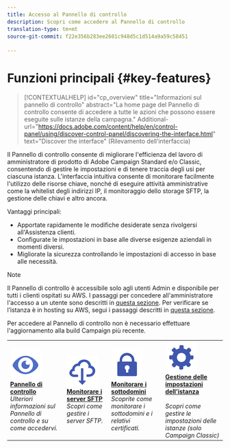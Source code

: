 ```yaml
---
title: Accesso al Pannello di controllo
description: Scopri come accedere al Pannello di controllo
translation-type: tm+mt
source-git-commit: f22e356b283ee2601c948d5c1d514a9a59c58451

---
```



# Funzioni principali {#key-features}

>[!CONTEXTUALHELP]
>id=&quot;cp_overview&quot;
>title=&quot;Informazioni sul pannello di controllo&quot;
>abstract=&quot;La home page del Pannello di controllo consente di accedere a tutte le azioni che possono essere eseguite sulle istanze della campagna.&quot;
>Additional-url=&quot;https://docs.adobe.com/content/help/en/control-panel/using/discover-control-panel/discovering-the-interface.html&quot; text=&quot;Discover the interface&quot; (Rilevamento dell’interfaccia)

Il Pannello di controllo consente di migliorare l&#39;efficienza del lavoro di amministratore di prodotto di Adobe Campaign Standard e/o Classic, consentendo di gestire le impostazioni e di tenere traccia degli usi per ciascuna istanza. L&#39;interfaccia intuitiva consente di monitorare facilmente l&#39;utilizzo delle risorse chiave, nonché di eseguire attività amministrative come la whitelist degli indirizzi IP, il monitoraggio dello storage SFTP, la gestione delle chiavi e altro ancora.

Vantaggi principali:

* Apportate rapidamente le modifiche desiderate senza rivolgersi all&#39;Assistenza clienti.
* Configurate le impostazioni in base alle diverse esigenze aziendali in momenti diversi.
* Migliorate la sicurezza controllando le impostazioni di accesso in base alle necessità.

>[!NOTE]
>Il Pannello di controllo è accessibile solo agli utenti Admin e disponibile per tutti i clienti ospitati su AWS. I passaggi per concedere all&#39;amministratore l&#39;accesso a un utente sono descritti in [questa sezione](../../discover/using/managing-permissions.md). Per verificare se l’istanza è in hosting su AWS, segui i passaggi descritti in [questa sezione](../../faq.md).
>
>Per accedere al Pannello di controllo non è necessario effettuare l&#39;aggiornamento alla build Campaign più recente.

<table>
<tr>
    <td>
        <a href="../../discover/using/accessing-control-panel.md"><img alt="condizioni" src="assets/do-not-localize/discover.png"/></a>
        <div><a href="../../discover/using/accessing-control-panel.md"><strong>Pannello di controllo</strong></a></div>
        <em>Ulteriori informazioni sul Pannello di controllo e su come accedervi.</em>
    </td>
    <td>
        <a href="../../sftp/using/about-sftp-management.md"><img alt="condizioni" src="assets/do-not-localize/sftp.png"/></a>
        <div><a href="../../sftp/using/about-sftp-management.md"><strong>Monitorare i server SFTP</strong></a></div>
        <em>Scopri come gestire i server SFTP.</em>
    </td>
    <td>
        <a href="../../subdomains-certificates/using/subdomains-branding.md"><img alt="condizioni" src="assets/do-not-localize/subdomains.png"/></a>
        <div><a href="../../subdomains-certificates/using/subdomains-branding.md"><strong>Monitorare i sottodomini</strong></a></div>
        <em>Scoprite come monitorare i sottodomini e i relativi certificati.</em>
    </td>
    <td>
        <a href="../../instances-settings/using/ip-whitelisting-instance-access.md"><img alt="condizioni" src="assets/do-not-localize/instance_settings.png"/></a>
        <div><a href="../../instances-settings/using/ip-whitelisting-instance-access.md"><strong>Gestione delle impostazioni dell’istanza</strong></a></div>
        <br/><em>Scopri come gestire le impostazioni delle istanze (solo Campaign Classic)</em>
    </td>
</tr>
</table>
